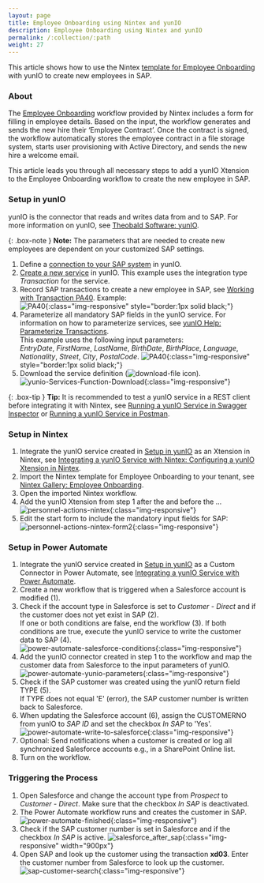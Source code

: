 ```yaml
---
layout: page
title: Employee Onboarding using Nintex and yunIO
description: Employee Onboarding using Nintex and yunIO
permalink: /:collection/:path
weight: 27
---
```


This article shows how to use the Nintex [template for Employee Onboarding](https://gallery.nintex.com/t/employee-onboarding) with yunIO to create new employees in SAP.<br>


### About

The [Employee Onboarding](https://gallery.nintex.com/t/employee-onboarding) workflow provided by Nintex includes a form for filling in employee details. 
Based on the input, the workflow generates and sends the new hire their ‘Employee Contract’. 
Once the contract is signed, the workflow automatically stores the employee contract in a file storage system, starts user provisioning with Active Directory, and sends the new hire a welcome email.

This article leads you through all necessary steps to add a yunIO Xtension to the Employee Onboarding workflow to create the new employee in SAP.

### Setup in yunIO

yunIO is the connector that reads and writes data from and to SAP.
For more information on yunIO, see [Theobald Software: yunIO](https://theobald-software.com/en/yunio/).

{: .box-note }
**Note:** The parameters that are needed to create new employees are dependent on your customized SAP settings.

1. Define a [connection to your SAP system](https://help.theobald-software.com/en/yunio/sap-connection) in yunIO. 
2. [Create a new service](https://help.theobald-software.com/en/yunio/getting-started#creating-a-service) in yunIO. 
This example uses the integration type *Transaction* for the service.
3. Record SAP transactions to create a new employee in SAP, see [Working with Transaction PA40](https://kb.theobald-software.com/yunio/transaction-pa40). Example:<br>
![PA40](/img/contents/yunio/pa40.gif){:class="img-responsive" style="border:1px solid black;"}
4. Parameterize all mandatory SAP fields in the yunIO service. 
For information on how to parameterize services, see [yunIO Help: Parameterize Transactions](https://help.theobald-software.com/en/yunio/transactions#parameterize-transactions).<br>
This example uses the following input parameters:<br>
*EntryDate*, *FirstName*, *LastName*, *BirthDate*, *BirthPlace*, *Language*, *Nationality*, *Street*, *City*, *PostalCode*.
![PA40](/img/contents/yunio/pa40-parameters.gif){:class="img-responsive" style="border:1px solid black;"}
5. Download the service definition (![download-file](/img/contents/yunio/download.png) icon).<br>
![yunio-Services-Function-Download](/img/contents/yunio/yunio-run-services-function-download.png){:class="img-responsive"}

<!---
&bull; Entry Date <br>
&bull; First Name <br>
&bull; Last Name <br>
&bull; Birth Date <br>
&bull; Birth Place <br>
&bull; Language <br>
&bull; Nationality <br>
&bull; Street <br>
&bull; City <br>
&bull; Postal Code <br>
-->

{: .box-tip }
**Tip:** It is recommended to test a yunIO service in a REST client before integrating it with Nintex, see [Running a yunIO Service in Swagger Inspector](https://kb.theobald-software.com/yunio/running-a-yunio-service-in-swagger-inspector) or [Running a yunIO Service in Postman](https://kb.theobald-software.com/yunio/running-a-yunio-service-in-postman). 

### Setup in Nintex

1. Integrate the yunIO service created in [Setup in yunIO](#setup-in-yunio) as an Xtension in Nintex, see [Integrating a yunIO Service with Nintex: Configuring a yunIO Xtension in Nintex](https://kb.theobald-software.com/yunio/integrating-a-yunio-service-with-nintex#configuring-a-yunio-xtension-in-nintex).
2. Import the Nintex template for Employee Onboarding to your tenant, see [Nintex Gallery: Employee Onboarding](https://gallery.nintex.com/t/employee-onboarding).
3. Open the imported Nintex workflow.
4. Add the yunIO Xtension from step 1 after the and before the ...<br>
![personnel-actions-nintex](/img/contents/yunio/personnel-actions-nintex.png){:class="img-responsive"}
5. Edit the start form to include the mandatory input fields for SAP:<br>
![personnel-actions-nintex-form2](/img/contents/yunio/personnel-actions-nintex-form2.png){:class="img-responsive"}


### Setup in Power Automate

1. Integrate the yunIO service created in [Setup in yunIO](#setup-in-yunio) as a Custom Connector in Power Automate, see [Integrating a yunIO Service with Power Automate](https://kb.theobald-software.com/yunio/integrating-a-yunio-service-with-power-automate#configuring-a-yunio-custom-connector-in-power-automate).
2. Create a new workflow that is triggered when a Salesforce account is modified (1).
3. Check if the account type in Salesforce is set to *Customer - Direct* and if the customer does not yet exist in SAP (2).<br>
If one or both conditions are false, end the workflow (3).
If both conditions are true, execute the yunIO service to write the customer data to SAP (4).<br>
![power-automate-salesforce-conditions](/img/contents/yunio/power-automate-salesforce-conditions.png){:class="img-responsive"}
4. Add the yunIO connector created in step 1 to the workflow and map the customer data from Salesforce to the input parameters of yunIO.<br>
![power-automate-yunio-parameters](/img/contents/yunio/power-automate-yunio-parameters.png){:class="img-responsive"}
5. Check if the SAP customer was created using the yunIO return field TYPE (5). <br>
If TYPE does not equal 'E' (error), the SAP customer number is written back to Salesforce.
6. When updating the Salesforce account (6), assign the CUSTOMERNO from yunIO to *SAP ID* and set the checkbox *In SAP* to 'Yes'.
![power-automate-write-to-salesforce](/img/contents/yunio\power-automate-write-to-salesforce.png){:class="img-responsive"}
7. Optional: Send notifications when a customer is created or log all synchronized Salesforce accounts e.g., in a SharePoint Online list. 
8. Turn on the workflow.


### Triggering the Process

1. Open Salesforce and change the account type from *Prospect* to *Customer - Direct*.
Make sure that the checkbox *In SAP* is deactivated.
2. The Power Automate workflow runs and creates the customer in SAP. <br>
![power-automate-finished](/img/contents/yunio/power-automate-finished.png){:class="img-responsive"}
3. Check if the SAP customer number is set in Salesforce and if the checkbox *In SAP* is active.
![salesforce_after_sap](/img/contents/yunio/salesforce_after_sap.png){:class="img-responsive" width="900px"}
4. Open SAP and look up the customer using the transaction **xd03**. Enter the customer number from Salesforce to look up the customer.
![sap-customer-search](/img/contents/yunio/sap-customer-search.png){:class="img-responsive"}
